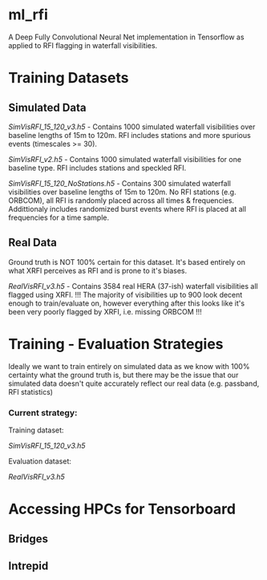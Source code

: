 # ml_rfi
A Deep Fully Convolutional Neural Net implementation in Tensorflow as applied to RFI flagging in waterfall visibilities.

# Training Datasets

## Simulated Data

*SimVisRFI_15_120_v3.h5* - Contains 1000 simulated waterfall visibilities over baseline lengths of 15m to 120m. RFI includes
                         stations and more spurious events (timescales >= 30).
                         
*SimVisRFI_v2.h5* - Contains 1000 simulated waterfall visibilities for one baseline type. RFI includes
                  stations and speckled RFI.
                  
*SimVisRFI_15_120_NoStations.h5* - Contains 300 simulated waterfall visibilities over baseline lengths of 15m to 120m. No RFI
                                 stations (e.g. ORBCOM), all RFI is randomly placed across all times & frequencies.
                                 Addittionaly includes randomized burst events where RFI is placed at all frequencies for a
                                 time sample.
                                 
## Real Data
Ground truth is NOT 100% certain for this dataset. It's based entirely on what XRFI perceives as RFI and is prone to
it's biases.

*RealVisRFI_v3.h5* - Contains 3584 real HERA (37-ish) waterfall visibilities all flagged using XRFI. !!! The majority of 
                   visibilities up to 900 look decent enough to train/evaluate on, however everything after this looks like 
                   it's been very poorly flagged by XRFI, i.e. missing ORBCOM !!!


# Training - Evaluation Strategies

Ideally we want to train entirely on simulated data as we know with 100% certainty what the ground truth is, but 
there may be the issue that our simulated data doesn't quite accurately reflect our real data (e.g. passband, RFI statistics)

### Current strategy:

Training dataset: 

*SimVisRFI_15_120_v3.h5*

Evaluation dataset:

*RealVisRFI_v3.h5*


# Accessing HPCs for Tensorboard
## Bridges
## Intrepid
